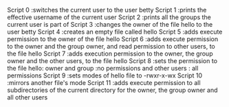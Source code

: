 Script 0 :switches the current user to the user betty
Script 1 :prints the effective username of the current user
Script 2 :prints all the groups the current user is part of
Script 3 :changes the owner of the file hello to the user betty
Script 4 :creates an empty file called hello
Script 5 :adds execute permission to the owner of the file hello
Script 6 :adds execute permission to the owner and the group owner, and read permission to other users, to the file hello
Script 7 :adds execution permission to the owner, the group owner and the other users, to the file hello
Script 8 :sets the permission to the file hello: owner and group :no permissions and other users : all permissions
Script 9 :sets modes of hello file to -rwxr-x-wx
Script 10 :mirrors another file's mode
Script 11 :adds execute permission to all subdirectories of the current directory for the owner, the group owner and all other users